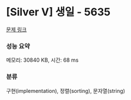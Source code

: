 # [Silver V] 생일 - 5635 

[문제 링크](https://www.acmicpc.net/problem/5635) 

### 성능 요약

메모리: 30840 KB, 시간: 68 ms

### 분류

구현(implementation), 정렬(sorting), 문자열(string)


